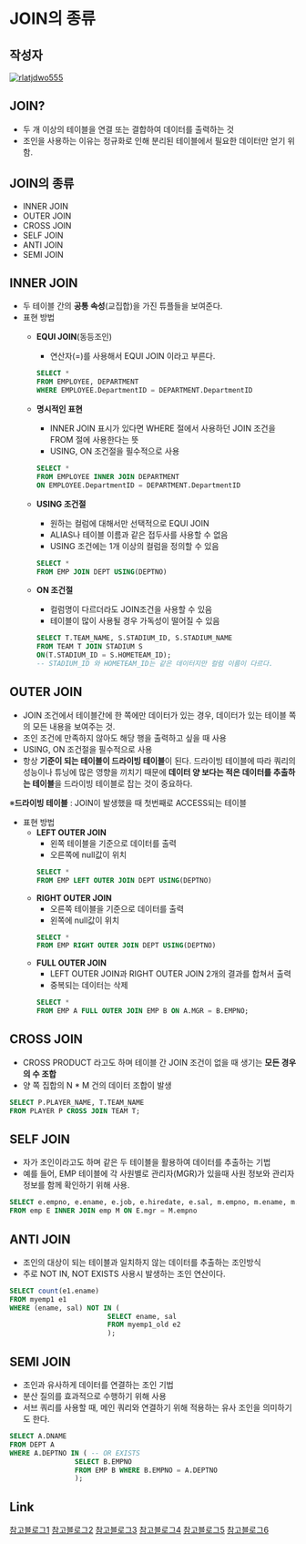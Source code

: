 # **JOIN의 종류**

## 작성자
[![rlatjdwo555](https://avatars0.githubusercontent.com/u/28692938?s=100&v=4)](https://github.com/rlatjdwo555)


## JOIN?
- 두 개 이상의 테이블을 연결 또는 결합하여 데이터를 출력하는 것
- 조인을 사용하는 이유는 정규화로 인해 분리된 테이블에서 필요한 데이터만 얻기 위함. 

## JOIN의 종류
- INNER JOIN
- OUTER JOIN
- CROSS JOIN
- SELF JOIN
- ANTI JOIN
- SEMI JOIN


## INNER JOIN
- 두 테이블 간의 **공통 속성**(교집합)을 가진 튜플들을 보여준다.
- 표현 방법
    - **EQUI JOIN**(동등조인)
        - 연산자(=)를 사용해서 EQUI JOIN 이라고 부른다.
        ```sql
        SELECT *
        FROM EMPLOYEE, DEPARTMENT
        WHERE EMPLOYEE.DepartmentID = DEPARTMENT.DepartmentID
        ```
        
    - **명시적인 표현**
        - INNER JOIN 표시가 있다면 WHERE 절에서 사용하던 JOIN 조건을 FROM 절에 사용한다는 뜻
        - USING, ON 조건절을 필수적으로 사용
        ```sql
        SELECT *
        FROM EMPLOYEE INNER JOIN DEPARTMENT
        ON EMPLOYEE.DepartmentID = DEPARTMENT.DepartmentID
        ```
    - **USING 조건절**
        - 원하는 컬럼에 대해서만 선택적으로 EQUI JOIN
        - ALIAS나 테이블 이름과 같은 접두사를 사용할 수 없음
        - USING 조건에는 1개 이상의 컬럼을 정의할 수 있음
        ```sql
        SELECT * 
        FROM EMP JOIN DEPT USING(DEPTNO)
        ```
    - **ON 조건절**
        - 컬럼명이 다르더라도 JOIN조건을 사용할 수 있음
        - 테이블이 많이 사용될 경우 가독성이 떨어질 수 있음
        ```sql
        SELECT T.TEAM_NAME, S.STADIUM_ID, S.STADIUM_NAME
        FROM TEAM T JOIN STADIUM S 
        ON(T.STADIUM_ID = S.HOMETEAM_ID);
        -- STADIUM_ID 와 HOMETEAM_ID는 같은 데이터지만 컬럼 이름이 다르다. 
        ```

## OUTER JOIN
- JOIN 조건에서 테이블간에 한 쪽에만 데이터가 있는 경우, 데이터가 있는 테이블 쪽의 모든 내용을 보여주는 것.
- 조인 조건에 만족하지 않아도 해당 행을 출력하고 싶을 때 사용
- USING, ON 조건절을 필수적으로 사용
- 항상 **기준이 되는 테이블이 드라이빙 테이블**이 된다. 드라이빙 테이블에 따라 쿼리의 성능이나 튜닝에 많은 영향을 끼치기 때문에 **데이터 양 보다는 적은 데이터를 추출하는 테이블**을 드라이빙 테이블로 잡는 것이 중요하다.

※**드라이빙 테이블** : JOIN이 발생했을 때 첫번째로 ACCESS되는 테이블

- 표현 방법
    - **LEFT OUTER JOIN**
        - 왼쪽 테이블을 기준으로 데이터를 출력
        - 오른쪽에 null값이 위치 
        ```sql
        SELECT *
        FROM EMP LEFT OUTER JOIN DEPT USING(DEPTNO)
        ```
    - **RIGHT OUTER JOIN**
        - 오른쪽 테이블을 기준으로 데이터를 출력
        - 왼쪽에 null값이 위치 
        ```sql
        SELECT *
        FROM EMP RIGHT OUTER JOIN DEPT USING(DEPTNO)
        ```
    - **FULL OUTER JOIN**
        - LEFT OUTER JOIN과 RIGHT OUTER JOIN 2개의 결과를 합쳐서 출력
        - 중복되는 데이터는 삭제
        ```sql
        SELECT *
        FROM EMP A FULL OUTER JOIN EMP B ON A.MGR = B.EMPNO;
        ```

## CROSS JOIN
- CROSS PRODUCT 라고도 하며 테이블 간 JOIN 조건이 없을 때 생기는 **모든 경우의 수 조합**
- 양 쪽 집합의 N * M 건의 데이터 조합이 발생
```sql
SELECT P.PLAYER_NAME, T.TEAM_NAME
FROM PLAYER P CROSS JOIN TEAM T;
```


## SELF JOIN
- 자가 조인이라고도 하며 같은 두 테이블을 활용하여 데이터를 추출하는 기법
- 예를 들어, EMP 테이블에 각 사원별로 관리자(MGR)가 있을때 사원 정보와 관리자 정보를 함께 확인하기 위해 사용.
```sql
SELECT e.empno, e.ename, e.job, e.hiredate, e.sal, m.empno, m.ename, m.job 
FROM emp E INNER JOIN emp M ON E.mgr = M.empno
```

## ANTI JOIN
- 조인의 대상이 되는 테이블과 일치하지 않는 데이터를 추출하는 조인방식
- 주로 NOT IN, NOT EXISTS 사용시 발생하는 조인 연산이다.
```sql
SELECT count(e1.ename)
FROM myemp1 e1 
WHERE (ename, sal) NOT IN (
                        SELECT ename, sal 
                        FROM myemp1_old e2
                        );
```

## SEMI JOIN
- 조인과 유사하게 데이터를 연결하는 조인 기법
- 분산 질의를 효과적으로 수행하기 위해 사용
- 서브 쿼리를 사용할 때, 메인 쿼리와 연결하기 위해 적용하는 유사 조인을 의미하기도 한다.

```sql
SELECT A.DNAME
FROM DEPT A
WHERE A.DEPTNO IN ( -- OR EXISTS
                SELECT B.EMPNO
                FROM EMP B WHERE B.EMPNO = A.DEPTNO
                );
```


## Link
[참고블로그1](https://limkydev.tistory.com/143)
[참고블로그2](https://clairdelunes.tistory.com/22)
[참고블로그3](https://coding-factory.tistory.com/87)
[참고블로그4](http://ojc.asia/bbs/board.php?bo_table=LecSQLnPlSql&wr_id=390)
[참고블로그5](https://wisoft.tistory.com/entry/database-sql-join-method)
[참고블로그6](http://blog.naver.com/PostView.nhn?blogId=typeofb&logNo=221452913670&parentCategoryNo=&categoryNo=39&viewDate=&isShowPopularPosts=true&from=search)

